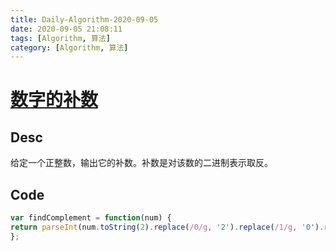 ```yaml
---
title: Daily-Algorithm-2020-09-05
date: 2020-09-05 21:08:11
tags: [Algorithm, 算法]
category: [Algorithm, 算法]
---
```


# [数字的补数](https://leetcode-cn.com/problems/number-complement/)

## Desc

给定一个正整数，输出它的补数。补数是对该数的二进制表示取反。



## Code

```js
var findComplement = function(num) {
return parseInt(num.toString(2).replace(/0/g, '2').replace(/1/g, '0').replace(/2/g, '1'), 2);
};
```

